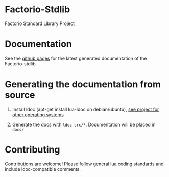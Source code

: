 # Factorio-Stdlib
Factorio Standard Library Project

# Documentation
See the [github pages](http://afforess.github.io/Factorio-Stdlib/) for the latest generated documentation of the Factorio-stdlib

# Generating the documentation from source
1. Install ldoc (apt-get install lua-ldoc on debian/ubuntu), [see project for other operating systems](https://stevedonovan.github.io/ldoc/index.html)

2. Generate the docs with `ldoc src/*`. Documentation will be placed in `docs/`

# Contributing
Contributions are welcome! Please follow general lua coding standards and include ldoc-compatible comments.
